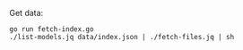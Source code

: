 

Get data:

```
go run fetch-index.go
./list-models.jq data/index.json | ./fetch-files.jq | sh
```
